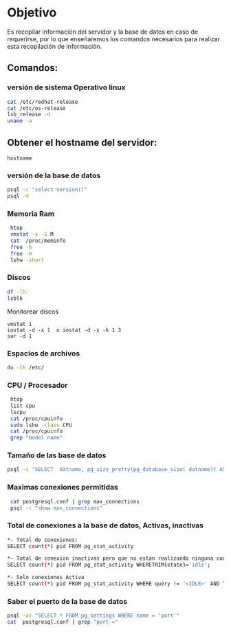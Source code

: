 
# Objetivo

Es recopilar información del servidor y la base de datos en caso de requerirse, por lo que enseñaremos los comandos necesarios para realizar esta recopilación de información.


## Comandos:

### versión de sistema Operativo linux
```sh
cat /etc/redhat-release
cat /etc/os-release
lsb_release -d
uname -a
```
## Obtener el hostname del servidor:
    hostname 


### versión de la base de datos 
```sh
psql -c "select version()"
psql -V
```

### Memoria Ram

```sh
 htop
 vmstat -s -S M 
 cat  /proc/meminfo
 free -h
 free -m
 lshw -short
```

### Discos 
```sh
df -lh:
lsblk
```

Monitorear discos 
```
vmstat 1
iostat -d -x 1  o iostat -d -x -k 1 3
sar -d 1
```


### Espacios de archivos 
```sh
du -lh /etc/
```


### CPU / Procesador
```sh
 htop
 list cpu
 lscpu 
 cat /proc/cpuinfo 
 sudo lshw -class CPU  
 cat /proc/cpuinfo 
 grep "model name"
```

### Tamaño de las base de datos 
```sh
psql -c "SELECT  datname, pg_size_pretty(pg_database_size( datname)) AS size FROM pg_database"
```

### Maximas conexiones permitidas
```sh
 cat postgresql.conf | grep max_connections
 psql -c "show max_connections"
```

### Total de conexiones a la base de datos, Activas, inactivas 
```sh
*- Total de conexiones: 
SELECT count(*) pid FROM pg_stat_activity

*- Total de conexion inactivas pero que no estan realizando ninguna consulta o movimiento
SELECT count(*) pid FROM pg_stat_activity WHERETRIM(state)='idle';

*- Solo conexiones Activa
SELECT count(*) pid FROM pg_stat_activity WHERE query != '<IDLE>' AND TRIM(state)!='idle';


```

### Saber el puerto de la base de datos 
```sh
psql -xc "SELECT * FROM pg_settings WHERE name = 'port'"
cat  postgresql.conf | grep "port ="
```
